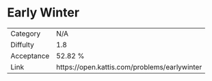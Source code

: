 # Early Winter

<table>
    <tr>
        <td>Category</td>
        <td>N/A</td>
    </tr>
    <tr>
        <td>Diffulty</td>
        <td>1.8</td>
    </tr>
    <tr>
        <td>Acceptance</td>
        <td>52.82 %</td>
    </tr>
    <tr>
        <td>Link</td>
        <td>https://open.kattis.com/problems/earlywinter</td>
    </tr>
</table>